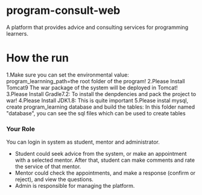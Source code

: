 # program-consult-web
A platform that provides advice and consulting services for programming learners.


# How the run
1.Make sure you can set the environmental value:
program_learnning_path=the root folder of the program!
2.Please Install Tomcat9
The war package of the system will be deployed in Tomcat!
3.Please Install Gradle7.2:
To install the denpdencies and pack the project to war!
4.Please Install JDK1.8:
This is quite important
5.Please instal mysql, create program_learning database and build the tables:
In this folder named "database", you can see the sql files which can be used to create tables

### Your Role
You can login in system as student, mentor and administrator.
- Student could seek advice from the system, or make an appointment with a selected mentor. After that, student can make comments and rate the service of that mentor.
- Mentor could check the appointments, and make a response (confirm or reject), and view the questions.
- Admin is responsible for managing the platform.
